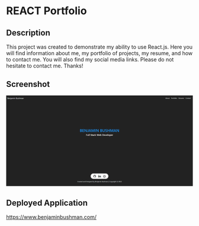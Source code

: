 # REACT Portfolio

## Description
This project was created to demonstrate my ability to use React.js. Here you will find information about me, my portfolio of projects, my resume, and how to contact me. You will also find my social media links. Please do not hesitate to contact me. Thanks!
## Screenshot
![Photos of Personal Website](/assets/img/site.png)

## Deployed Application
https://www.benjaminbushman.com/
